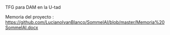 TFG para DAM en la U-tad

Memoria del proyecto : https://github.com/LucianoIvanBlanco/SommelAI/blob/master/Memoria%20SommelAI.docx
